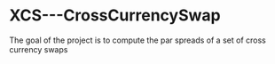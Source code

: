 # XCS---CrossCurrencySwap
The goal of the project is to compute the par spreads of a set of cross currency swaps
